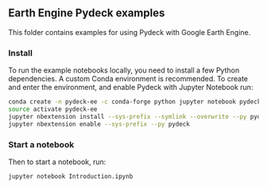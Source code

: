 ## Earth Engine Pydeck examples

This folder contains examples for using Pydeck with Google Earth Engine.

### Install

To run the example notebooks locally, you need to install a few Python
dependencies. A custom Conda environment is recommended. To create and enter the
environment, and enable Pydeck with Jupyter Notebook run:

```bash
conda create -n pydeck-ee -c conda-forge python jupyter notebook pydeck earthengine-api requests -y
source activate pydeck-ee
jupyter nbextension install --sys-prefix --symlink --overwrite --py pydeck
jupyter nbextension enable --sys-prefix --py pydeck
```

### Start a notebook

Then to start a notebook, run:

```bash
jupyter notebook Introduction.ipynb
```